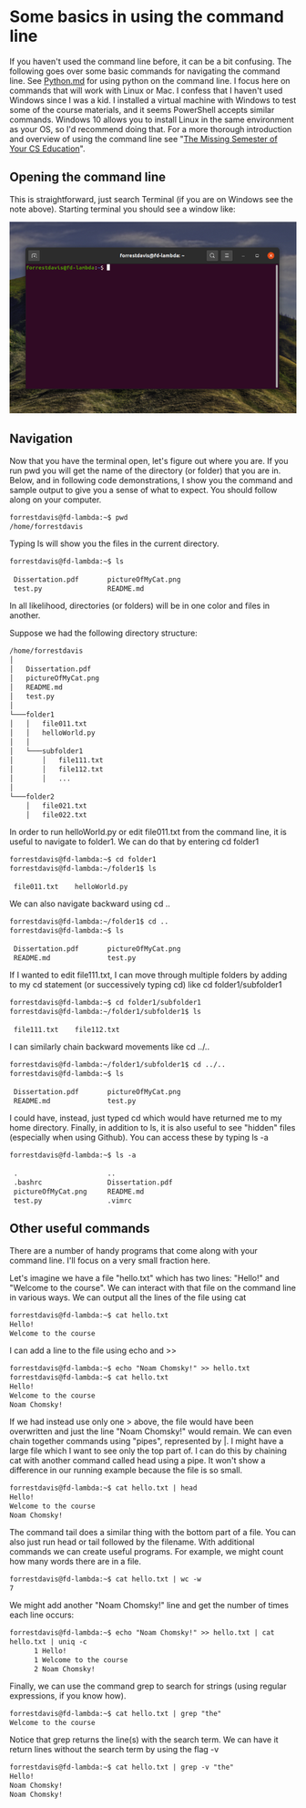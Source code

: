# Some basics in using the command line

If you haven't used the command line before, it can be a bit confusing. The following 
goes over some basic commands for navigating the command line. See [Python.md](Python.md)
for using python on the command line. I focus here on commands that will 
work with Linux or Mac. I confess that I haven't used Windows since I was a kid. I installed
a virtual machine with Windows to test some of the course materials, and it seems 
PowerShell accepts similar commands. Windows 10 allows you to install Linux in the same
environment as your OS, so I'd recommend doing that. For a more thorough introduction 
and overview of using the command line see "[The Missing Semester of Your CS Education](https://missing.csail.mit.edu)".

## Opening the command line

This is straightforward, just search Terminal (if you are on Windows see the note above). 
Starting terminal you should see a window like: 

![Terminal](figures/terminal.png)

## Navigation 

Now that you have the terminal open, let's figure out where you are. If you run 
pwd you will get the name of the directory (or folder) that you are in. 
Below, and in following code demonstrations, I show you the command and sample
output to give you a sense of what to expect. You should
follow along on your computer.   

```
forrestdavis@fd-lambda:~$ pwd
/home/forrestdavis
```

Typing ls will show you the files in the current directory.

```
forrestdavis@fd-lambda:~$ ls

 Dissertation.pdf       pictureOfMyCat.png     
 test.py                README.md

```

In all likelihood, directories (or folders) will be in one color and files in another. 

Suppose we had the following directory structure:


```
/home/forrestdavis
│   
│   Dissertation.pdf
│   pictureOfMyCat.png
│   README.md
│   test.py
│
└───folder1
│   │   file011.txt
│   │   helloWorld.py
│   │
│   └───subfolder1
│       │   file111.txt
│       │   file112.txt
│       │   ...
│   
└───folder2
    │   file021.txt
    │   file022.txt
```

In order to run helloWorld.py or edit file011.txt from the command line, it is useful 
to navigate to folder1. We can do that by entering cd folder1

```
forrestdavis@fd-lambda:~$ cd folder1
forrestdavis@fd-lambda:~/folder1$ ls

 file011.txt    helloWorld.py

```

We can also navigate backward using cd ..

```
forrestdavis@fd-lambda:~/folder1$ cd ..
forrestdavis@fd-lambda:~$ ls

 Dissertation.pdf       pictureOfMyCat.png     
 README.md              test.py                

```

If I wanted to edit file111.txt, I can move through multiple folders by adding 
to my cd statement (or successively typing cd) like cd folder1/subfolder1

```
forrestdavis@fd-lambda:~$ cd folder1/subfolder1
forrestdavis@fd-lambda:~/folder1/subfolder1$ ls

 file111.txt    file112.txt

```

I can similarly chain backward movements like cd ../..

```
forrestdavis@fd-lambda:~/folder1/subfolder1$ cd ../..
forrestdavis@fd-lambda:~$ ls

 Dissertation.pdf       pictureOfMyCat.png     
 README.md              test.py                
```

I could have, instead, just typed cd which would have returned me to my home directory. 
Finally, in addition to ls, it is also useful to see "hidden" files (especially when 
using Github). You can access these by typing ls -a 

```
forrestdavis@fd-lambda:~$ ls -a

 .                      ..
 .bashrc                Dissertation.pdf       
 pictureOfMyCat.png     README.md
 test.py                .vimrc

```

## Other useful commands
 
There are a number of handy programs that come along with your command line. I'll focus
on a very small fraction here. 

Let's imagine we have a file "hello.txt" which has two lines: "Hello!" and 
"Welcome to the course". We can interact with that file on the command line
in various ways. We can output all the lines of the file using cat
 
```
forrestdavis@fd-lambda:~$ cat hello.txt 
Hello!
Welcome to the course
```

I can add a line to the file using echo and >>

```
forrestdavis@fd-lambda:~$ echo "Noam Chomsky!" >> hello.txt
forrestdavis@fd-lambda:~$ cat hello.txt 
Hello!
Welcome to the course
Noam Chomsky!
```

If we had instead use only one > above, the file would have been overwritten and 
just the line "Noam Chomsky!" would remain. We can even chain together commands 
using "pipes", represented by |. I might have a large file which I want to see 
only the top part of. I can do this by chaining cat with another command 
called head using a pipe. It won't show a difference in our running example because 
the file is so small. 

```
forrestdavis@fd-lambda:~$ cat hello.txt | head
Hello!
Welcome to the course
Noam Chomsky!
```

The command tail does a similar thing with the bottom part of a file. You can 
also just run head or tail followed by the filename. With additional 
commands we can create useful programs. For example, we might count how many 
words there are in a file. 

```
forrestdavis@fd-lambda:~$ cat hello.txt | wc -w
7
```

We might add another "Noam Chomsky!" line and get the number of times each line occurs:

```
forrestdavis@fd-lambda:~$ echo "Noam Chomsky!" >> hello.txt | cat hello.txt | uniq -c
      1 Hello!
      1 Welcome to the course
      2 Noam Chomsky!
```

Finally, we can use the command grep to search for strings (using regular expressions, 
if you know how). 

```
forrestdavis@fd-lambda:~$ cat hello.txt | grep "the"
Welcome to the course
```

Notice that grep returns the line(s) with the search term. We can have it return 
lines without the search term by using the flag -v

```
forrestdavis@fd-lambda:~$ cat hello.txt | grep -v "the"
Hello!
Noam Chomsky!
Noam Chomsky!
```
